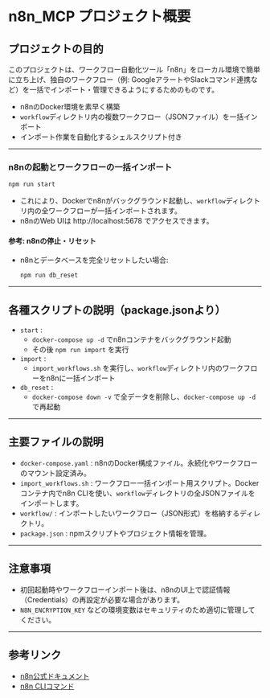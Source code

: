 # n8n_MCP プロジェクト概要

## プロジェクトの目的
このプロジェクトは、ワークフロー自動化ツール「n8n」をローカル環境で簡単に立ち上げ、独自のワークフロー（例: GoogleアラートやSlackコマンド連携など）を一括でインポート・管理できるようにするためのものです。

- n8nのDocker環境を素早く構築
- `workflow`ディレクトリ内の複数ワークフロー（JSONファイル）を一括インポート
- インポート作業を自動化するシェルスクリプト付き

---


###  n8nの起動とワークフローの一括インポート
```sh
npm run start
```
- これにより、Dockerでn8nがバックグラウンド起動し、`workflow`ディレクトリ内の全ワークフローが一括インポートされます。
- n8nのWeb UIは http://localhost:5678 でアクセスできます。

#### 参考: n8nの停止・リセット
- n8nとデータベースを完全リセットしたい場合:
  ```sh
  npm run db_reset
  ```

---

## 各種スクリプトの説明（package.jsonより）

- `start` :
  - `docker-compose up -d` でn8nコンテナをバックグラウンド起動
  - その後 `npm run import` を実行
- `import` :
  - `import_workflows.sh` を実行し、`workflow`ディレクトリ内のワークフローをn8nに一括インポート
- `db_reset` :
  - `docker-compose down -v` で全データを削除し、`docker-compose up -d` で再起動

---

## 主要ファイルの説明

- `docker-compose.yaml` : n8nのDocker構成ファイル。永続化やワークフローのマウント設定済み。
- `import_workflows.sh` : ワークフロー一括インポート用スクリプト。Dockerコンテナ内でn8n CLIを使い、`workflow`ディレクトリの全JSONファイルをインポートします。
- `workflow/` : インポートしたいワークフロー（JSON形式）を格納するディレクトリ。
- `package.json` : npmスクリプトやプロジェクト情報を管理。

---

## 注意事項
- 初回起動時やワークフローインポート後は、n8nのUI上で認証情報（Credentials）の再設定が必要な場合があります。
- `N8N_ENCRYPTION_KEY` などの環境変数はセキュリティのため適切に管理してください。

---

## 参考リンク
- [n8n公式ドキュメント](https://docs.n8n.io/)
- [n8n CLIコマンド](https://docs.n8n.io/hosting/cli-commands/#import-workflows-and-credentials)
